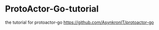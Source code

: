# ProtoActor-Go-tutorial
the tutorial for protoactor-go https://github.com/AsynkronIT/protoactor-go
